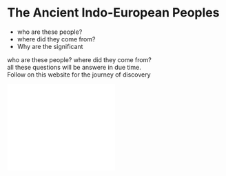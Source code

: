 <!DOCTYPE html>
<html>
<head>
  <h1>The Ancient Indo-European Peoples</h1>
<body>
  <ul>
  <li>who are these people?</li>
  <li>where did they come from?</li>
  <li>Why are the significant</li>
</ul>
  <p> who are these people? where did they come from? 
  <br>all these questions will be answere in due time. 
  <br> Follow on this website for the journey of discovery 
  </p>
  <div id="board">
  </div>
  <ebbed> 
    <embed type="video/webm" src="/media/cc0-videos/flower.mp4" width="250" height="200" />

</body>
</html>
  
